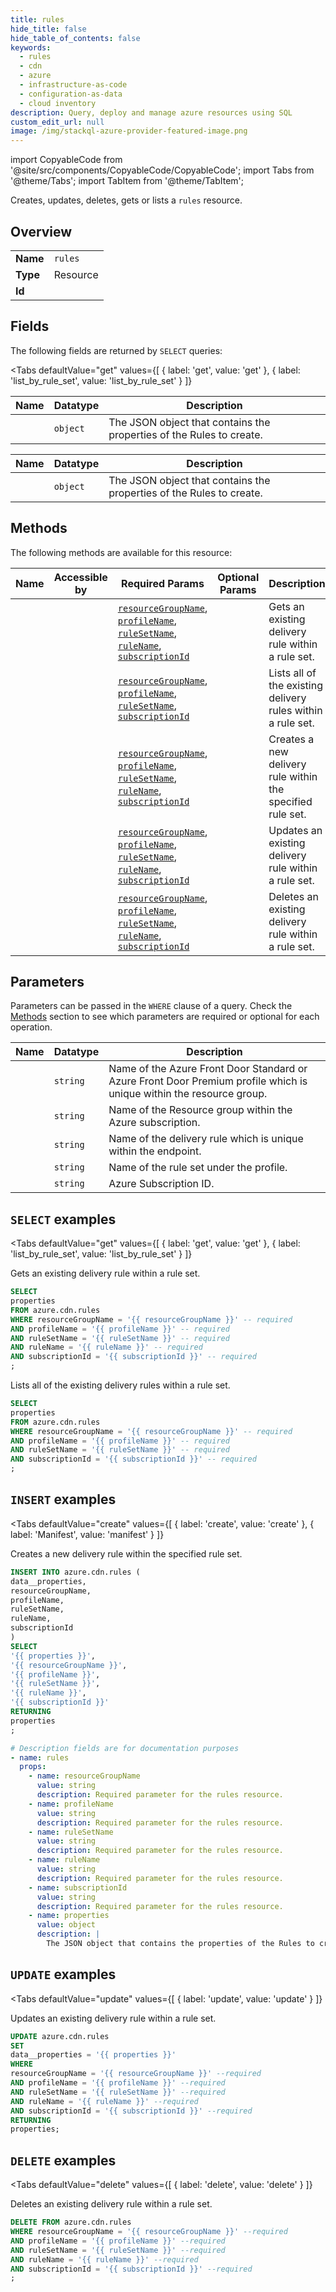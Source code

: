 ```yaml
--- 
title: rules
hide_title: false
hide_table_of_contents: false
keywords:
  - rules
  - cdn
  - azure
  - infrastructure-as-code
  - configuration-as-data
  - cloud inventory
description: Query, deploy and manage azure resources using SQL
custom_edit_url: null
image: /img/stackql-azure-provider-featured-image.png
---
```


import CopyableCode from '@site/src/components/CopyableCode/CopyableCode';
import Tabs from '@theme/Tabs';
import TabItem from '@theme/TabItem';

Creates, updates, deletes, gets or lists a <code>rules</code> resource.

## Overview
<table><tbody>
<tr><td><b>Name</b></td><td><code>rules</code></td></tr>
<tr><td><b>Type</b></td><td>Resource</td></tr>
<tr><td><b>Id</b></td><td><CopyableCode code="azure.cdn.rules" /></td></tr>
</tbody></table>

## Fields

The following fields are returned by `SELECT` queries:

<Tabs
    defaultValue="get"
    values={[
        { label: 'get', value: 'get' },
        { label: 'list_by_rule_set', value: 'list_by_rule_set' }
    ]}
>
<TabItem value="get">

<table>
<thead>
    <tr>
    <th>Name</th>
    <th>Datatype</th>
    <th>Description</th>
    </tr>
</thead>
<tbody>
<tr>
    <td><CopyableCode code="properties" /></td>
    <td><code>object</code></td>
    <td>The JSON object that contains the properties of the Rules to create.</td>
</tr>
</tbody>
</table>
</TabItem>
<TabItem value="list_by_rule_set">

<table>
<thead>
    <tr>
    <th>Name</th>
    <th>Datatype</th>
    <th>Description</th>
    </tr>
</thead>
<tbody>
<tr>
    <td><CopyableCode code="properties" /></td>
    <td><code>object</code></td>
    <td>The JSON object that contains the properties of the Rules to create.</td>
</tr>
</tbody>
</table>
</TabItem>
</Tabs>

## Methods

The following methods are available for this resource:

<table>
<thead>
    <tr>
    <th>Name</th>
    <th>Accessible by</th>
    <th>Required Params</th>
    <th>Optional Params</th>
    <th>Description</th>
    </tr>
</thead>
<tbody>
<tr>
    <td><a href="#get"><CopyableCode code="get" /></a></td>
    <td><CopyableCode code="select" /></td>
    <td><a href="#parameter-resourceGroupName"><code>resourceGroupName</code></a>, <a href="#parameter-profileName"><code>profileName</code></a>, <a href="#parameter-ruleSetName"><code>ruleSetName</code></a>, <a href="#parameter-ruleName"><code>ruleName</code></a>, <a href="#parameter-subscriptionId"><code>subscriptionId</code></a></td>
    <td></td>
    <td>Gets an existing delivery rule within a rule set.</td>
</tr>
<tr>
    <td><a href="#list_by_rule_set"><CopyableCode code="list_by_rule_set" /></a></td>
    <td><CopyableCode code="select" /></td>
    <td><a href="#parameter-resourceGroupName"><code>resourceGroupName</code></a>, <a href="#parameter-profileName"><code>profileName</code></a>, <a href="#parameter-ruleSetName"><code>ruleSetName</code></a>, <a href="#parameter-subscriptionId"><code>subscriptionId</code></a></td>
    <td></td>
    <td>Lists all of the existing delivery rules within a rule set.</td>
</tr>
<tr>
    <td><a href="#create"><CopyableCode code="create" /></a></td>
    <td><CopyableCode code="insert" /></td>
    <td><a href="#parameter-resourceGroupName"><code>resourceGroupName</code></a>, <a href="#parameter-profileName"><code>profileName</code></a>, <a href="#parameter-ruleSetName"><code>ruleSetName</code></a>, <a href="#parameter-ruleName"><code>ruleName</code></a>, <a href="#parameter-subscriptionId"><code>subscriptionId</code></a></td>
    <td></td>
    <td>Creates a new delivery rule within the specified rule set.</td>
</tr>
<tr>
    <td><a href="#update"><CopyableCode code="update" /></a></td>
    <td><CopyableCode code="update" /></td>
    <td><a href="#parameter-resourceGroupName"><code>resourceGroupName</code></a>, <a href="#parameter-profileName"><code>profileName</code></a>, <a href="#parameter-ruleSetName"><code>ruleSetName</code></a>, <a href="#parameter-ruleName"><code>ruleName</code></a>, <a href="#parameter-subscriptionId"><code>subscriptionId</code></a></td>
    <td></td>
    <td>Updates an existing delivery rule within a rule set.</td>
</tr>
<tr>
    <td><a href="#delete"><CopyableCode code="delete" /></a></td>
    <td><CopyableCode code="delete" /></td>
    <td><a href="#parameter-resourceGroupName"><code>resourceGroupName</code></a>, <a href="#parameter-profileName"><code>profileName</code></a>, <a href="#parameter-ruleSetName"><code>ruleSetName</code></a>, <a href="#parameter-ruleName"><code>ruleName</code></a>, <a href="#parameter-subscriptionId"><code>subscriptionId</code></a></td>
    <td></td>
    <td>Deletes an existing delivery rule within a rule set.</td>
</tr>
</tbody>
</table>

## Parameters

Parameters can be passed in the `WHERE` clause of a query. Check the [Methods](#methods) section to see which parameters are required or optional for each operation.

<table>
<thead>
    <tr>
    <th>Name</th>
    <th>Datatype</th>
    <th>Description</th>
    </tr>
</thead>
<tbody>
<tr id="parameter-profileName">
    <td><CopyableCode code="profileName" /></td>
    <td><code>string</code></td>
    <td>Name of the Azure Front Door Standard or Azure Front Door Premium profile which is unique within the resource group.</td>
</tr>
<tr id="parameter-resourceGroupName">
    <td><CopyableCode code="resourceGroupName" /></td>
    <td><code>string</code></td>
    <td>Name of the Resource group within the Azure subscription.</td>
</tr>
<tr id="parameter-ruleName">
    <td><CopyableCode code="ruleName" /></td>
    <td><code>string</code></td>
    <td>Name of the delivery rule which is unique within the endpoint.</td>
</tr>
<tr id="parameter-ruleSetName">
    <td><CopyableCode code="ruleSetName" /></td>
    <td><code>string</code></td>
    <td>Name of the rule set under the profile.</td>
</tr>
<tr id="parameter-subscriptionId">
    <td><CopyableCode code="subscriptionId" /></td>
    <td><code>string</code></td>
    <td>Azure Subscription ID.</td>
</tr>
</tbody>
</table>

## `SELECT` examples

<Tabs
    defaultValue="get"
    values={[
        { label: 'get', value: 'get' },
        { label: 'list_by_rule_set', value: 'list_by_rule_set' }
    ]}
>
<TabItem value="get">

Gets an existing delivery rule within a rule set.

```sql
SELECT
properties
FROM azure.cdn.rules
WHERE resourceGroupName = '{{ resourceGroupName }}' -- required
AND profileName = '{{ profileName }}' -- required
AND ruleSetName = '{{ ruleSetName }}' -- required
AND ruleName = '{{ ruleName }}' -- required
AND subscriptionId = '{{ subscriptionId }}' -- required
;
```
</TabItem>
<TabItem value="list_by_rule_set">

Lists all of the existing delivery rules within a rule set.

```sql
SELECT
properties
FROM azure.cdn.rules
WHERE resourceGroupName = '{{ resourceGroupName }}' -- required
AND profileName = '{{ profileName }}' -- required
AND ruleSetName = '{{ ruleSetName }}' -- required
AND subscriptionId = '{{ subscriptionId }}' -- required
;
```
</TabItem>
</Tabs>


## `INSERT` examples

<Tabs
    defaultValue="create"
    values={[
        { label: 'create', value: 'create' },
        { label: 'Manifest', value: 'manifest' }
    ]}
>
<TabItem value="create">

Creates a new delivery rule within the specified rule set.

```sql
INSERT INTO azure.cdn.rules (
data__properties,
resourceGroupName,
profileName,
ruleSetName,
ruleName,
subscriptionId
)
SELECT 
'{{ properties }}',
'{{ resourceGroupName }}',
'{{ profileName }}',
'{{ ruleSetName }}',
'{{ ruleName }}',
'{{ subscriptionId }}'
RETURNING
properties
;
```
</TabItem>
<TabItem value="manifest">

```yaml
# Description fields are for documentation purposes
- name: rules
  props:
    - name: resourceGroupName
      value: string
      description: Required parameter for the rules resource.
    - name: profileName
      value: string
      description: Required parameter for the rules resource.
    - name: ruleSetName
      value: string
      description: Required parameter for the rules resource.
    - name: ruleName
      value: string
      description: Required parameter for the rules resource.
    - name: subscriptionId
      value: string
      description: Required parameter for the rules resource.
    - name: properties
      value: object
      description: |
        The JSON object that contains the properties of the Rules to create.
```
</TabItem>
</Tabs>


## `UPDATE` examples

<Tabs
    defaultValue="update"
    values={[
        { label: 'update', value: 'update' }
    ]}
>
<TabItem value="update">

Updates an existing delivery rule within a rule set.

```sql
UPDATE azure.cdn.rules
SET 
data__properties = '{{ properties }}'
WHERE 
resourceGroupName = '{{ resourceGroupName }}' --required
AND profileName = '{{ profileName }}' --required
AND ruleSetName = '{{ ruleSetName }}' --required
AND ruleName = '{{ ruleName }}' --required
AND subscriptionId = '{{ subscriptionId }}' --required
RETURNING
properties;
```
</TabItem>
</Tabs>


## `DELETE` examples

<Tabs
    defaultValue="delete"
    values={[
        { label: 'delete', value: 'delete' }
    ]}
>
<TabItem value="delete">

Deletes an existing delivery rule within a rule set.

```sql
DELETE FROM azure.cdn.rules
WHERE resourceGroupName = '{{ resourceGroupName }}' --required
AND profileName = '{{ profileName }}' --required
AND ruleSetName = '{{ ruleSetName }}' --required
AND ruleName = '{{ ruleName }}' --required
AND subscriptionId = '{{ subscriptionId }}' --required
;
```
</TabItem>
</Tabs>
